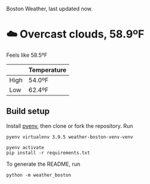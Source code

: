 Boston Weather, last updated now.

# ☁️ Overcast clouds, 58.9ºF

Feels like 58.5ºF

|  | Temperature |
| -- | -- |
| High | 54.0ºF |
| Low | 62.4ºF |


## Build setup

Install [pyenv](https://github.com/pyenv/pyenv), then clone or fork the repository. Run


```shell
pyenv virtualenv 3.9.5 weather-boston-venv-venv

pyenv activate
pip install -r requirements.txt
```

To generate the README, run

```shell
python -m weather_boston
```
